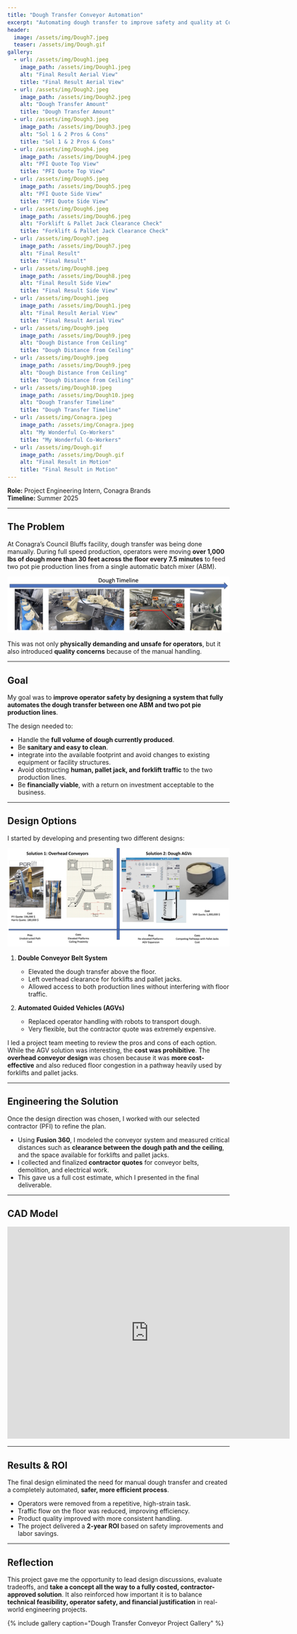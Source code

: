 ```yaml
---
title: "Dough Transfer Conveyor Automation"
excerpt: "Automating dough transfer to improve safety and quality at Conagra’s Council Bluffs plant"
header:
  image: /assets/img/Dough7.jpeg
  teaser: /assets/img/Dough.gif
gallery:
  - url: /assets/img/Dough1.jpeg
    image_path: /assets/img/Dough1.jpeg
    alt: "Final Result Aerial View"
    title: "Final Result Aerial View"
  - url: /assets/img/Dough2.jpeg
    image_path: /assets/img/Dough2.jpeg
    alt: "Dough Transfer Amount"
    title: "Dough Transfer Amount"
  - url: /assets/img/Dough3.jpeg
    image_path: /assets/img/Dough3.jpeg
    alt: "Sol 1 & 2 Pros & Cons"
    title: "Sol 1 & 2 Pros & Cons"
  - url: /assets/img/Dough4.jpeg
    image_path: /assets/img/Dough4.jpeg
    alt: "PFI Quote Top View"
    title: "PFI Quote Top View"
  - url: /assets/img/Dough5.jpeg
    image_path: /assets/img/Dough5.jpeg
    alt: "PFI Quote Side View"
    title: "PFI Quote Side View"
  - url: /assets/img/Dough6.jpeg
    image_path: /assets/img/Dough6.jpeg
    alt: "Forklift & Pallet Jack Clearance Check"
    title: "Forklift & Pallet Jack Clearance Check"
  - url: /assets/img/Dough7.jpeg
    image_path: /assets/img/Dough7.jpeg
    alt: "Final Result"
    title: "Final Result"
  - url: /assets/img/Dough8.jpeg
    image_path: /assets/img/Dough8.jpeg
    alt: "Final Result Side View"
    title: "Final Result Side View"
  - url: /assets/img/Dough1.jpeg
    image_path: /assets/img/Dough1.jpeg
    alt: "Final Result Aerial View"
    title: "Final Result Aerial View"
  - url: /assets/img/Dough9.jpeg
    image_path: /assets/img/Dough9.jpeg
    alt: "Dough Distance from Ceiling"
    title: "Dough Distance from Ceiling"
  - url: /assets/img/Dough9.jpeg
    image_path: /assets/img/Dough9.jpeg
    alt: "Dough Distance from Ceiling"
    title: "Dough Distance from Ceiling"
  - url: /assets/img/Dough10.jpeg
    image_path: /assets/img/Dough10.jpeg
    alt: "Dough Transfer Timeline"
    title: "Dough Transfer Timeline"
  - url: /assets/img/Conagra.jpeg
    image_path: /assets/img/Conagra.jpeg
    alt: "My Wonderful Co-Workers"
    title: "My Wonderful Co-Workers"
  - url: /assets/img/Dough.gif
    image_path: /assets/img/Dough.gif
    alt: "Final Result in Motion"
    title: "Final Result in Motion"
--- 
```


**Role:** Project Engineering Intern, Conagra Brands  
**Timeline:** Summer 2025  

---

## The Problem  
At Conagra’s Council Bluffs facility, dough transfer was being done manually. During full speed production, operators were moving **over 1,000 lbs of dough more than 30 feet across the floor every 7.5 minutes** to feed two pot pie production lines from a single automatic batch mixer (ABM). 

![Dough Transfer Timeline](/assets/img/Dough10.jpeg)

This was not only **physically demanding and unsafe for operators**, but it also introduced **quality concerns** because of the manual handling. 

---

## Goal  
My goal was to **improve operator safety by designing a system that fully automates the dough transfer between one ABM and two pot pie production lines**.  

The design needed to:  
- Handle the **full volume of dough currently produced**.  
- Be **sanitary and easy to clean**. 
- integrate into the available footprint and avoid changes to existing equipment or facility structures.
- Avoid obstructing **human, pallet jack, and forklift traffic** to the two production lines.  
- Be **financially viable**, with a return on investment acceptable to the business.  

---

## Design Options  
I started by developing and presenting two different designs: 

![Sol 1 & 2 Pros & Cons](/assets/img/Dough3.jpeg)

1. **Double Conveyor Belt System**  
   - Elevated the dough transfer above the floor.  
   - Left overhead clearance for forklifts and pallet jacks.  
   - Allowed access to both production lines without interfering with floor traffic.  

2. **Automated Guided Vehicles (AGVs)**  
   - Replaced operator handling with robots to transport dough.  
   - Very flexible, but the contractor quote was extremely expensive.  

I led a project team meeting to review the pros and cons of each option. While the AGV solution was interesting, the **cost was prohibitive**. The **overhead conveyor design** was chosen because it was **more cost-effective** and also reduced floor congestion in a pathway heavily used by forklifts and pallet jacks.  

---

## Engineering the Solution  
Once the design direction was chosen, I worked with our selected contractor (PFI) to refine the plan.  

- Using **Fusion 360**, I modeled the conveyor system and measured critical distances such as **clearance between the dough path and the ceiling**, and the space available for forklifts and pallet jacks.  
- I collected and finalized **contractor quotes** for conveyor belts, demolition, and electrical work.  
- This gave us a full cost estimate, which I presented in the final deliverable.  

---
## CAD Model 

<iframe src="https://vanderbilt1079.autodesk360.com/shares/public/SH286ddQT78850c0d8a4e4b28acdd7851e7d?mode=embed" width="640" height="480" allowfullscreen="true" webkitallowfullscreen="true" mozallowfullscreen="true"  frameborder="0"></iframe>

---

## Results & ROI  
The final design eliminated the need for manual dough transfer and created a completely automated, **safer, more efficient process**.  

- Operators were removed from a repetitive, high-strain task.  
- Traffic flow on the floor was reduced, improving efficiency.  
- Product quality improved with more consistent handling.  
- The project delivered a **2-year ROI** based on safety improvements and labor savings.  

---

## Reflection  
This project gave me the opportunity to lead design discussions, evaluate tradeoffs, and **take a concept all the way to a fully costed, contractor-approved solution**. It also reinforced how important it is to balance **technical feasibility, operator safety, and financial justification** in real-world engineering projects. 

{% include gallery caption="Dough Transfer Conveyor Project Gallery" %}
